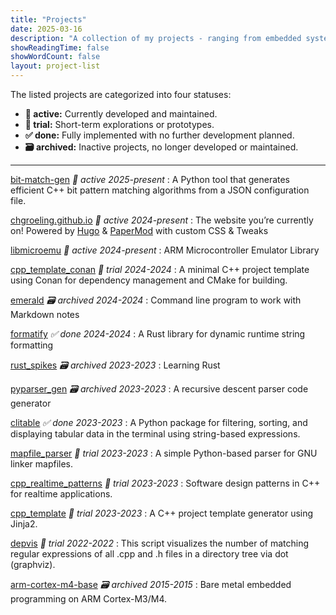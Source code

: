 ```yaml
---
title: "Projects"
date: 2025-03-16
description: "A collection of my projects - ranging from embedded systems to developer tools and beyond." 
showReadingTime: false
showWordCount: false
layout: project-list
---
```

The listed projects are categorized into four statuses:

- **🚀 active:** Currently developed and maintained.
- **🌱 trial:** Short-term explorations or prototypes.
- **✅ done:** Fully implemented with no further development planned.
- **🗃️ archived:** Inactive projects, no longer developed or maintained.  
---
[bit-match-gen](https://github.com/chgroeling/bit-match-gen) *🚀 active* *2025-present*
: A Python tool that generates efficient C++ bit pattern matching algorithms from a JSON configuration file.

[chgroeling.github.io](https://github.com/chgroeling/chgroeling.github.io) *🚀 active* *2024-present*
: The website you’re currently on! Powered by [Hugo](https://gohugo.io/) & [PaperMod](https://github.com/adityatelange/hugo-PaperMod) with custom CSS & Tweaks

[libmicroemu](https://github.com/chgroeling/libmicroemu) *🚀 active* *2024-present*
: ARM Microcontroller Emulator Library

[cpp_template_conan](https://github.com/chgroeling/cpp_template_conan) *🌱 trial* *2024-2024*
: A minimal C++ project template using Conan for dependency management and CMake for building.

[emerald](https://github.com/chgroeling/emerald) *🗃️ archived* *2024-2024*
: Command line program to work with Markdown notes

[formatify](https://github.com/chgroeling/formatify) *✅ done* *2024-2024*
: A Rust library for dynamic runtime string formatting

[rust_spikes](https://github.com/chgroeling/rust_spikes) *🗃️ archived* *2023-2023*
: Learning Rust

[pyparser_gen](https://github.com/chgroeling/pyparser_gen) *🗃️ archived* *2023-2023*
: A recursive descent parser code generator

[clitable](https://github.com/chgroeling/clitable) *✅ done* *2023-2023*
: A Python package for filtering, sorting, and displaying tabular data in the terminal using string-based expressions.

[mapfile_parser](https://github.com/chgroeling/mapfile_parser) *🌱 trial* *2023-2023*
: A simple Python-based parser for GNU linker mapfiles.

[cpp_realtime_patterns](https://github.com/chgroeling/cpp_realtime_patterns) *🌱 trial* *2023-2023*
: Software design patterns in C++ for realtime applications.

[cpp_template](https://github.com/chgroeling/cpp_template) *🌱 trial* *2023-2023*
: A C++ project template generator using Jinja2.

[depvis](https://github.com/chgroeling/depvis/tree/main) *🌱 trial* *2022-2022*
: This script visualizes the number of matching regular expressions of all .cpp and .h files in a directory tree via dot (graphviz).

[arm-cortex-m4-base](https://github.com/chgroeling/arm-cortex-m4-base) *🗃️ archived* *2015-2015*
: Bare metal embedded programming on ARM Cortex-M3/M4.



